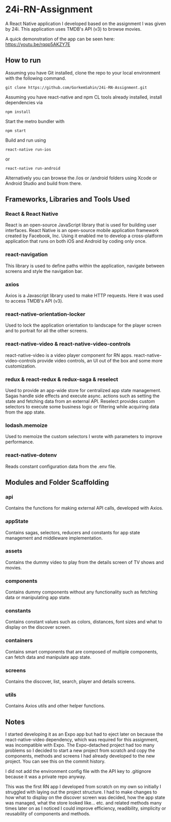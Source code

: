 # 24i-RN-Assignment
A React Native application I developed based on the assignment I was given by 24i. This application uses TMDB's API (v3) to browse movies.

A quick demonstration of the app can be seen here: https://youtu.be/rqqp5AKZY7E

## How to run

Assuming you have Git installed, clone the repo to your local environment with the following command.

`git clone https://github.com/GorkemSahin/24i-RN-Assignment.git`

Assuming you have react-native and npm CL tools already installed, install dependencies via

`npm install`

Start the metro bundler with

`npm start`

Build and run using

`react-native run-ios`

or

`react-native run-android`

Alternatively you can browse the /ios or /android folders using Xcode or Android Studio and build from there.


## Frameworks, Libraries and Tools Used

### React & React Native

React is an open-source JavaScript library that is used for building user interfaces. React Native is an open-source mobile application framework created by Facebook, Inc. Using it enabled me to develop a cross-platform application that runs on both iOS and Android by coding only once.

### react-navigation

This library is used to define paths within the application, navigate between screens and style the navigation bar.

### axios

Axios is a Javascript library used to make HTTP requests. Here it was used to access TMDB's API (v3).

### react-native-orientation-locker

Used to lock the application orientation to landscape for the player screen and to portrait for all the other screens.

### react-native-video & react-native-video-controls

react-native-video is a video player component for RN apps. react-native-video-controls provide video controls, an UI out of the box and some more customization.

### redux & react-redux & redux-saga & reselect

Used to provide an app-wide store for centralized app state management. Sagas handle side effects and execute async. actions such as setting the state and fetching data from an external API. Reselect provides custom selectors to execute some business logic or filtering while acquiring data from the app state.

### lodash.memoize

Used to memoize the custom selectors I wrote with parameters to improve performance.

### react-native-dotenv

Reads constant configuration data from the .env file.


## Modules and Folder Scaffolding

### api

Contains the functions for making external API calls, developed with Axios.

### appState

Contains sagas, selectors, reducers and constants for app state management and middleware implementation. 

### assets

Contains the dummy video to play from the details screen of TV shows and movies.

### components

Contains dummy components without any functionality such as fetching data or manipulating app state.

### constants

Contains constant values such as colors, distances, font sizes and what to display on the discover screen.

### containers

Contains smart components that are composed of multiple components, can fetch data and manipulate app state.

### screens

Contains the discover, list, search, player and details screens.

### utils 

Contains Axios utils and other helper functions.


## Notes

I started developing it as an Expo app but had to eject later on because the react-native-video dependency, which was required for this assignment, was incompatible with Expo. The Expo-detached project had too many problems so I decided to start a new project from scratch and copy the components, methods and screens I had already developed to the new project. You can see this on the commit history.

I did not add the environment config file with the API key to .gitignore because it was a private repo anyway.

This was the first RN app I developed from scratch on my own so initially I struggled with laying out the project structure. I had to make changes to how what to display on the discover screen was decided, how the app state was managed, what the store looked like... etc. and related methods many times later on as I noticed I could improve efficiency, readibility, simplicity or reusability of components and methods.
